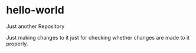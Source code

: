 # hello-world
Just another Repository



Just making changes to it just for checking whether changes are made to it properly.
